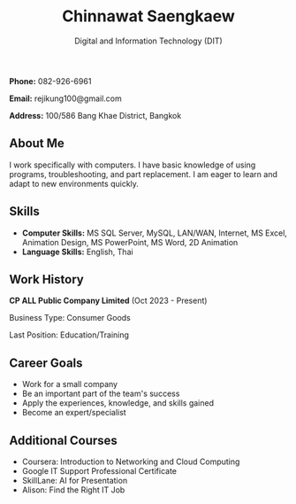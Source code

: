 <!DOCTYPE html>
<html lang="en">
<head>
    <meta charset="UTF-8">
    <meta name="viewport" content="width=device-width, initial-scale=1.0">
    <title>Chinnawat Saengkaew - Resume</title>
    <link rel="stylesheet" href="styles.css">
</head>
<body>
    <div class="resume-container">
        <header>
            <h1>Chinnawat Saengkaew</h1>
            <p>Digital and Information Technology (DIT)</p>
        </header>
        <section class="contact-info">
            <p><strong>Phone:</strong> 082-926-6961</p>
            <p><strong>Email:</strong> rejikung100@gmail.com</p>
            <p><strong>Address:</strong> 100/586 Bang Khae District, Bangkok</p>
        </section>
        <section class="about-me">
            <h2>About Me</h2>
            <p>I work specifically with computers. I have basic knowledge of using programs, troubleshooting, and part replacement. I am eager to learn and adapt to new environments quickly.</p>
        </section>
        <section class="skills">
            <h2>Skills</h2>
            <ul>
                <li><strong>Computer Skills:</strong> MS SQL Server, MySQL, LAN/WAN, Internet, MS Excel, Animation Design, MS PowerPoint, MS Word, 2D Animation</li>
                <li><strong>Language Skills:</strong> English, Thai</li>
            </ul>
        </section>
        <section class="work-history">
            <h2>Work History</h2>
            <p><strong>CP ALL Public Company Limited</strong> (Oct 2023 - Present)</p>
            <p>Business Type: Consumer Goods</p>
            <p>Last Position: Education/Training</p>
        </section>
        <section class="career-goals">
            <h2>Career Goals</h2>
            <ul>
                <li>Work for a small company</li>
                <li>Be an important part of the team's success</li>
                <li>Apply the experiences, knowledge, and skills gained</li>
                <li>Become an expert/specialist</li>
            </ul>
        </section>
        <section class="courses">
            <h2>Additional Courses</h2>
            <ul>
                <li>Coursera: Introduction to Networking and Cloud Computing</li>
                <li>Google IT Support Professional Certificate</li>
                <li>SkillLane: AI for Presentation</li>
                <li>Alison: Find the Right IT Job</li>
            </ul>
        </section>
    </div>
</body>
</html>
